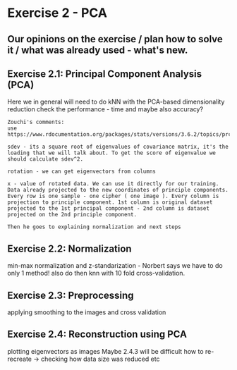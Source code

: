 # Exercise 2 - PCA


## Our opinions on the exercise / plan how to solve it / what was already used - what's new.



## Exercise 2.1: Principal Component Analysis (PCA)
Here we in general will need to do kNN with the PCA-based dimensionality reduction
	check the performance - time and maybe also accuracy?
	
	Zouchi's comments:
	use https://www.rdocumentation.org/packages/stats/versions/3.6.2/topics/prcomp
	
	sdev - its a square root of eigenvalues of covariance matrix, it's the loading that we will talk about. To get the score of eigenvalue we should calculate sdev^2.
	
	rotation - we can get eigenvectors from columns
	
	x - value of rotated data. We can use it directly for our training. Data already projected to the new coordinates of principle components. Every row is one sample - one cipher ( one image ). Every column is projection to principle component. 1st column is original dataset projected to the 1st principal component - 2nd column is dataset projected on the 2nd principle component.
	
	Then he goes to explaining normalization and next steps
	
## Exercise 2.2: Normalization
min-max normalization and z-standarization - Norbert says we have to do only 1 method!
also do then knn with 10 fold cross-validation.


## Exercise 2.3: Preprocessing
applying smoothing to the images and cross validation


## Exercise 2.4: Reconstruction using PCA
plotting eigenvectors as images
Maybe 2.4.3 will be difficult
how to re-recreate -> checking how data size was reduced etc
 
